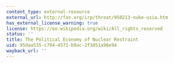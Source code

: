 ```yaml
---
content_type: external-resource
external_url: http://fas.org/irp/threat/950213-nuke-usia.htm
has_external_license_warning: true
license: https://en.wikipedia.org/wiki/All_rights_reserved
status: ''
title: The Political Economy of Nuclear Restraint
uid: 95daa535-c794-4571-b9ac-2f3d51a96e94
wayback_url: ''
---
```

